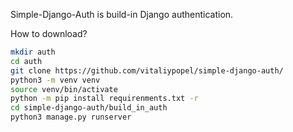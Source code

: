 Simple-Django-Auth is build-in Django authentication.

How to download?

```bash
mkdir auth
cd auth
git clone https://github.com/vitaliypopel/simple-django-auth/
python3 -m venv venv
source venv/bin/activate
python -m pip install requirenments.txt -r
cd simple-django-auth/build_in_auth
python3 manage.py runserver
```
